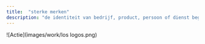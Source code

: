 ```yaml
---
title:  "sterke merken"
description: "de identiteit van bedrijf, product, persoon of dienst begint met de visie en het logo"
---
```


![Actie](images/work/los logos.png)